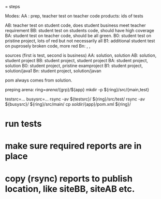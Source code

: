 = steps

Modes:
AA : prep, teacher test on teacher code
products: ids of tests

AB: teacher test on student code, does student business meet teacher requirement
BB: student test on students code, should have high coverage
BA: student test on teacher code, should be all green. 
B0: student test on pristine project, lots of red but not necessarily all
B1: additional student test on puprosely broken code, more red
Bn: , ,

sources (first is test, second is business)
AA: solution, solution
AB: solution, student project
BB: student project, student project
BA: student project, solution
B0: student project, pristine examproject
B1: student project, solution/java1
Bn: student project, solution/javan

pom always comes from solution.

preping arena:
ring=${arena}/${grp}/${app}
mkdir -p ${ring}/src/{main,test}

testsrc=...
busysrc=...
rsync -av ${testsrc}/ ${ring}/src/test/
rsync -av ${busysrc}/ ${ring}/src/main/
cp ${soldir}/${app}/pom.xml ${ring}/
# run tests
# make sure required reports are in place
# copy (rsync) reports to publish location, like siteBB, siteAB etc.
